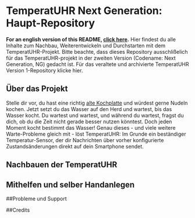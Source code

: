 # TemperatUHR Next Generation: Haupt-Repository

**For an english version of this README, [click here](https://github.com/PaulGoldschmidt/TemperatUHR/blob/main/README_EN.md).**
Hier findest du alle Inhalte zum Nachbau, Weiterentwickeln und Durchstarten mit dem TemperatUHR-Projekt. Bitte beachte, dass dieses Repository ausschlißelich für das TemperatUHR-projekt in der zweiten Version (Codename: Next Generation, NG) gedacht ist. Für das veraltete und archivierte TemperatUHR Version 1-Repository klicke hier.

## Über das Projekt

Stelle dir vor, du hast eine richtig [alte Kochplatte](https://www.kuechen-atlas.de/kuechenplanung/kochfelder/massekochfeld/) und würdest gerne Nudeln kochen. Jetzt setzt du das Wasser auf den Herd und wartest, bis das Wasser kocht. Du wartest und wartest, und während du wartest, fragst du dich, ob du die Zeit nicht gerade besser nutzen könntest. Doch jeden Moment kocht bestimmt das Wasser!
Genau dieses - und viele weitere Warte-Probleme gleich mit - löst TemperatUHR: Im Grunde ein beständiger Temperatur-Sensor, der dir Nachrichten über vorher konfigurierte Zustandsänderungen direkt auf dein Smartphone sendet.

## Nachbauen der TemperatUHR



## Mithelfen und selber Handanlegen



##Probleme und Support



##Credits
